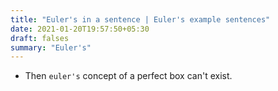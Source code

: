 ```yaml
---
title: "Euler's in a sentence | Euler's example sentences"
date: 2021-01-20T19:57:50+05:30
draft: falses
summary: "Euler's"
---
```

- Then `euler's` concept of a perfect box can't exist.
                 
